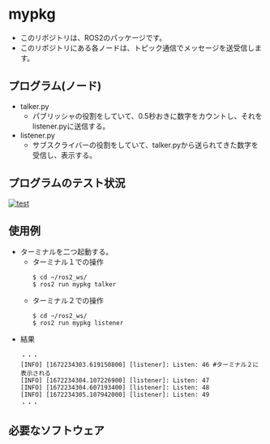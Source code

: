 # mypkg
* このリポジトリは、ROS2のパッケージです。
* このリポジトリにある各ノードは、トピック通信でメッセージを送受信します。
## プログラム(ノード)
* talker.py
  * パブリッシャの役割をしていて、0.5秒おきに数字をカウントし、それをlistener.pyに送信する。
* listener.py
  * サブスクライバーの役割をしていて、talker.pyから送られてきた数字を受信し、表示する。
## プログラムのテスト状況
[![test](https://github.com/tripleK0360/mypkg/actions/workflows/test.yml/badge.svg)](https://github.com/tripleK0360/mypkg/actions/workflows/test.yml)
## 使用例
* ターミナルを二つ起動する。
  * ターミナル１での操作
    ```
    $ cd ~/ros2_ws/
    $ ros2 run mypkg talker
    ```
  * ターミナル２での操作
    ```
    $ cd ~/ros2_ws/
    $ ros2 run mypkg listener
    ```
* 結果
    ```
    ・・・
    [INFO] [1672234303.619150800] [listener]: Listen: 46 #ターミナル２に表示される
    [INFO] [1672234304.107226900] [listener]: Listen: 47
    [INFO] [1672234304.607193400] [listener]: Listen: 48
    [INFO] [1672234305.107942000] [listener]: Listen: 49
    ・・・
    ```
## 必要なソフトウェア
